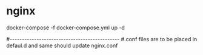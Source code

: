 # nginx
docker-compose -f docker-compose.yml up -d


#---------------------------------------------
#.conf files are to be placed in defaul.d and same should update nginx.conf
